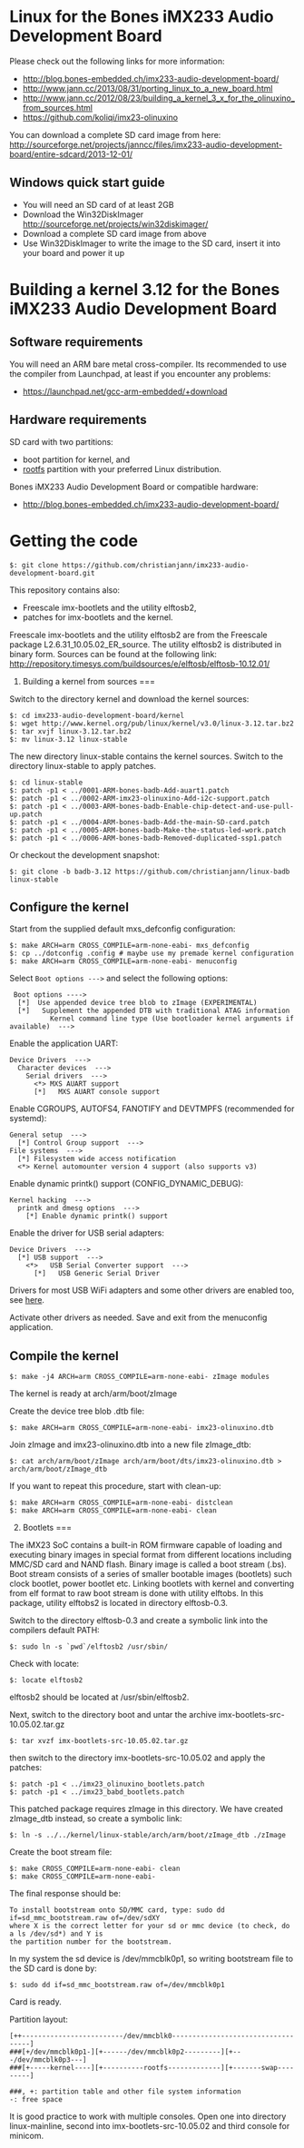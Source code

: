 
Linux for the Bones iMX233 Audio Development Board
===

Please check out the following links for more information:

- http://blog.bones-embedded.ch/imx233-audio-development-board/
- http://www.jann.cc/2013/08/31/porting_linux_to_a_new_board.html
- http://www.jann.cc/2012/08/23/building_a_kernel_3_x_for_the_olinuxino_from_sources.html
- https://github.com/koliqi/imx23-olinuxino

You can download a complete SD card image from here:
http://sourceforge.net/projects/janncc/files/imx233-audio-development-board/entire-sdcard/2013-12-01/

Windows quick start guide
---

* You will need an SD card of at least 2GB
* Download the Win32DiskImager http://sourceforge.net/projects/win32diskimager/
* Download a complete SD card image from above
* Use Win32DiskImager to write the image to the SD card, insert it into your board
  and power it up

Building a kernel 3.12 for the Bones iMX233 Audio Development Board
===

Software requirements
---

You will need an ARM bare metal cross-compiler. Its recommended to use the compiler 
from Launchpad, at least if you encounter any problems:
- https://launchpad.net/gcc-arm-embedded/+download


Hardware requirements
---

SD card with two partitions:
- boot partition for kernel, and 
- [rootfs](Root-Filesystem.md) partition with your preferred Linux distribution.

Bones iMX233 Audio Development Board or compatible hardware:
- http://blog.bones-embedded.ch/imx233-audio-development-board/

Getting the code
===
```
$: git clone https://github.com/christianjann/imx233-audio-development-board.git
```

This repository contains also:
* Freescale imx-bootlets and the utility elftosb2,
* patches for imx-bootlets and the kernel.

Freescale imx-bootlets and the utility elftosb2 are from the Freescale package L2.6.31_10.05.02_ER_source.
The utility elftosb2 is distributed in binary form. Sources can be found at the following link:
http://repository.timesys.com/buildsources/e/elftosb/elftosb-10.12.01/


1) Building a kernel from sources
===

Switch to the directory kernel and download the kernel sources:
```
$: cd imx233-audio-development-board/kernel
$: wget http://www.kernel.org/pub/linux/kernel/v3.0/linux-3.12.tar.bz2
$: tar xvjf linux-3.12.tar.bz2
$: mv linux-3.12 linux-stable
```

The new directory linux-stable contains the kernel sources. Switch to the directory linux-stable to apply patches.
```
$: cd linux-stable
$: patch -p1 < ../0001-ARM-bones-badb-Add-auart1.patch
$: patch -p1 < ../0002-ARM-imx23-olinuxino-Add-i2c-support.patch
$: patch -p1 < ../0003-ARM-bones-badb-Enable-chip-detect-and-use-pull-up.patch
$: patch -p1 < ../0004-ARM-bones-badb-Add-the-main-SD-card.patch
$: patch -p1 < ../0005-ARM-bones-badb-Make-the-status-led-work.patch
$: patch -p1 < ../0006-ARM-bones-badb-Removed-duplicated-ssp1.patch
```

Or checkout the development snapshot:
```
$: git clone -b badb-3.12 https://github.com/christianjann/linux-badb linux-stable
```

Configure the kernel
---
Start from the supplied default mxs_defconfig configuration:
```
$: make ARCH=arm CROSS_COMPILE=arm-none-eabi- mxs_defconfig
$: cp ../dotconfig .config # maybe use my premade kernel configuration
$: make ARCH=arm CROSS_COMPILE=arm-none-eabi- menuconfig
```
Select `Boot options --->` and select the following options:
```
 Boot options ---->
  [*]  Use appended device tree blob to zImage (EXPERIMENTAL)
  [*]   Supplement the appended DTB with traditional ATAG information
          Kernel command line type (Use bootloader kernel arguments if available)  --->
```

Enable the application UART:
```
Device Drivers  --->
  Character devices  --->
    Serial drivers  --->
      <*> MXS AUART support
      [*]   MXS AUART console support
```

Enable CGROUPS, AUTOFS4, FANOTIFY and DEVTMPFS (recommended for systemd):
```
General setup  --->
  [*] Control Group support  --->
File systems  --->
  [*] Filesystem wide access notification
  <*> Kernel automounter version 4 support (also supports v3)
```

Enable dynamic printk() support (CONFIG_DYNAMIC_DEBUG):
```
Kernel hacking  --->
  printk and dmesg options  --->
    [*] Enable dynamic printk() support
```

Enable the driver for USB serial adapters:
```
Device Drivers  --->
  [*] USB support  --->
    <*>   USB Serial Converter support  --->
      [*]   USB Generic Serial Driver
```

Drivers for most USB WiFi adapters and some other drivers are enabled too, see [here](http://www.jann.cc/2012/08/23/building_a_kernel_3_x_for_the_olinuxino_from_sources.html).

Activate other drivers as needed. Save and exit from the menuconfig application.

Compile the kernel
---
```
$: make -j4 ARCH=arm CROSS_COMPILE=arm-none-eabi- zImage modules
```
The kernel is ready at arch/arm/boot/zImage

Create the device tree blob .dtb file:
```
$: make ARCH=arm CROSS_COMPILE=arm-none-eabi- imx23-olinuxino.dtb
```
Join zImage and imx23-olinuxino.dtb into a new file zImage_dtb:
```
$: cat arch/arm/boot/zImage arch/arm/boot/dts/imx23-olinuxino.dtb > arch/arm/boot/zImage_dtb
```
If you want to repeat this procedure, start with clean-up:
```
$: make ARCH=arm CROSS_COMPILE=arm-none-eabi- distclean
$: make ARCH=arm CROSS_COMPILE=arm-none-eabi- clean
```

2) Bootlets
===

The iMX23 SoC contains a built-in ROM firmware capable of loading and
executing binary images in special format from different locations including
MMC/SD card and NAND flash. Binary image is called a boot stream (.bs).
Boot stream consists of a series of smaller bootable images (bootlets)
such clock bootlet, power bootlet etc.
Linking bootlets with kernel and converting from elf format to raw boot stream is
done with utility elftobs.
In this package, utility elftobs2 is located in directory elftosb-0.3.

Switch to the directory elftosb-0.3 and create a symbolic link into the compilers default
PATH:
```
$: sudo ln -s `pwd`/elftosb2 /usr/sbin/
```
Check with locate:
```
$: locate elftosb2
```
elftosb2 should be located at /usr/sbin/elftosb2.
 
Next, switch to the directory boot and untar the archive imx-bootlets-src-10.05.02.tar.gz
```
$: tar xvzf imx-bootlets-src-10.05.02.tar.gz
```
then switch to the directory imx-bootlets-src-10.05.02 and apply the patches:
```
$: patch -p1 < ../imx23_olinuxino_bootlets.patch
$: patch -p1 < ../imx23_babd_bootlets.patch
```
This patched package requires zImage in this directory. We have created
zImage_dtb instead, so create a symbolic link:
```
$: ln -s ../../kernel/linux-stable/arch/arm/boot/zImage_dtb ./zImage

```

Create the boot stream file:
```
$: make CROSS_COMPILE=arm-none-eabi- clean
$: make CROSS_COMPILE=arm-none-eabi-
```
The final response should be:
```
To install bootstream onto SD/MMC card, type: sudo dd if=sd_mmc_bootstream.raw of=/dev/sdXY
where X is the correct letter for your sd or mmc device (to check, do a ls /dev/sd*) and Y is 
the partition number for the bootstream.
```
In my system the sd device is /dev/mmcblk0p1, so writing bootstream file to the SD card is done by:
```
$: sudo dd if=sd_mmc_bootstream.raw of=/dev/mmcblk0p1
```
Card is ready.

Partition layout:
```
[++-------------------------/dev/mmcblk0-----------------------------------]
###[+/dev/mmcblk0p1-][+------/dev/mmcblk0p2---------][+---/dev/mmcblk0p3---]
###[+-----kernel----][+----------rootfs-------------][+-------swap---------]

###, +: partition table and other file system information
-: free space
```

It is good practice to work with multiple consoles. Open one into directory linux-mainline,
second into imx-bootlets-src-10.05.02 and third console for minicom.


